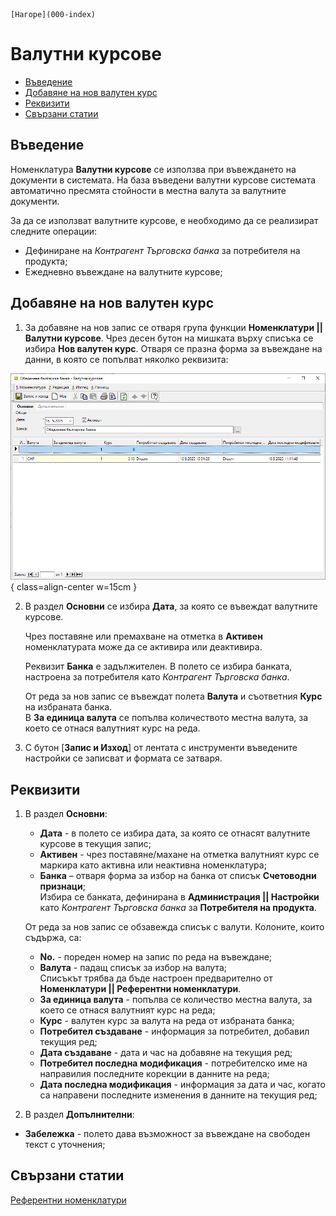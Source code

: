 ```{only} html
[Нагоре](000-index)
```

# **Валутни курсове**

- [Въведение](https://docs.unicontsoft.com/guide/erp/001-ref/001-nomenclatures/007-exchange-rates.html#id2)  
- [Добавяне на нов валутен курс](https://docs.unicontsoft.com/guide/erp/001-ref/001-nomenclatures/007-exchange-rates.html#id3)  
- [Реквизити](https://docs.unicontsoft.com/guide/erp/001-ref/001-nomenclatures/007-exchange-rates.html#id4)  
- [Свързани статии](https://docs.unicontsoft.com/guide/erp/001-ref/001-nomenclatures/007-exchange-rates.html#id5)  

## **Въведение**

Номенклатура **Валутни курсове** се използва при въвеждането на документи в системата. На база въведени валутни курсове системата автоматично пресмята стойности в местна валута за валутните документи.  

За да се използват валутните курсове, е необходимо да се реализират следните операции:  

- Дефиниране на *Контрагент Търговска банка* за потребителя на продукта;  
- Ежедневно въвеждане на валутните курсове;  

## **Добавяне на нов валутен курс**

1) За добавяне на нов запис се отваря група функции **Номенклатури || Валутни курсове**. Чрез десен бутон на мишката върху списъка се избира **Нов валутен курс**. Отваря се празна форма за въвеждане на данни, в която се попълват няколко реквизита:  

![](907-exchange-rates1.png){ class=align-center w=15cm }

2) В раздел **Основни** се избира **Дата**, за която се въвеждат валутните курсове. 

   Чрез поставяне или премахване на отметка в **Активен** номенклатурата може да се активира или деактивира.  

   Реквизит **Банка** е задължителен. В полето се избира банката, настроена за потребителя като *Контрагент Търговска банка*.  

   От реда за нов запис се въвеждат полета **Валута** и съответния **Курс** на избраната банка.  
   В **За единица валута** се попълва количеството местна валута, за което се отнася валутният курс на реда.

3) С бутон [**Запис и Изход**] от лентата с инструменти въведените настройки се записват и формата се затваря.  

## **Реквизити**

1) В раздел **Основни**:  
   - **Дата** - в полето се избира дата, за която се отнасят валутните курсове в текущия запис;   
   - **Активен** - чрез поставяне/махане на отметка валутният курс се маркира като активна или неактивна номенклатура;  
   - **Банка** – отваря форма за избор на банка от списък **Счетоводни признаци**;  
   Избира се банката, дефинирана в **Администрация || Настройки** като *Контрагент Търговска банка* за **Потребителя на продукта**.  

   От реда за нов запис се обзавежда списък с валути. Колоните, които съдържа, са:  
   - **No.** - пореден номер на запис по реда на въвеждане;  
   - **Валута** - падащ списък за избор на валута;  
   Списъкът трябва да бъде настроен предварително от **Номенклатури || Референтни номенклатури**.  
   - **За единица валута** - попълва се количество местна валута, за което се отнася валутният курс на реда;  
   - **Курс** - валутен курс за валута на реда от избраната банка;  
   - **Потребител създаване** - информация за потребител, добавил текущия ред;  
   - **Дата създаване** - дата и час на добавяне на текущия ред;  
   - **Потребител последна модификация** - потребителско име на направилия последните корекции в данните на реда;  
   - **Дата последна модификация** - информация за дата и час, когато са направени последните изменения в данните на текущия ред;  

2) В раздел **Допълнителни**:  
- **Забележка** - полето дава възможност за въвеждане на свободен текст с уточнения;   

## **Свързани статии**

[Референтни номенклатури](https://docs.unicontsoft.com/guide/erp/001-ref/001-nomenclatures/001-ref-nomenclatures.html)  